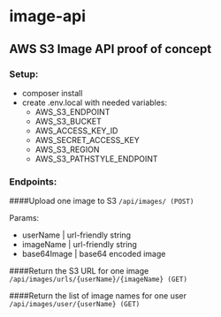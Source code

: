 # image-api
## AWS S3 Image API proof of concept

### Setup:

* composer install
* create .env.local with needed variables:
    * AWS_S3_ENDPOINT
    * AWS_S3_BUCKET
    * AWS_ACCESS_KEY_ID
    * AWS_SECRET_ACCESS_KEY
    * AWS_S3_REGION
    * AWS_S3_PATHSTYLE_ENDPOINT
    
### Endpoints:
####Upload one image to S3
`/api/images/ (POST)`

Params:
* userName | url-friendly string
* imageName | url-friendly string
* base64Image | base64 encoded image

####Return the S3 URL for one image
`/api/images/urls/{userName}/{imageName} (GET)`

####Return the list of image names for one user
`/api/images/user/{userName} (GET)`
